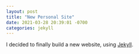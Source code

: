 ```yaml
---
layout: post
title: "New Personal Site"
date: 2021-03-28 20:39:01 -0700
categories: jekyll
---
```


I decided to finally build a new website, using [Jekyll][jekyll-gh].

[jekyll-gh]: https://github.com/jekyll/jekyll
